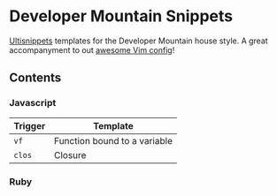 Developer Mountain Snippets
===========================

[Ultisnippets](https://github.com/SirVer/ultisnips) templates for the Developer Mountain house style.
A great accompanyment to out [awesome Vim config](https://github.com/AdamWhittingham/vim-config)!

Contents
--------
### Javascript

Trigger              | Template
---------------------|------------------------------------
  `vf`               | Function bound to a variable
  `clos`             | Closure

### Ruby
